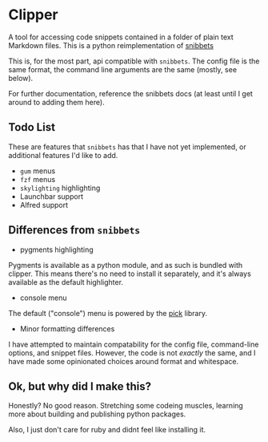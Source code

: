 # Clipper

A tool for accessing code snippets contained in a folder of plain text Markdown files.
This is a python reimplementation of [snibbets](https://github.com/ttscoff/snibbets)

This is, for the most part, api compatible with `snibbets`. The config file is the same format, the command line arguments are the same (mostly, see below).

For further documentation, reference the snibbets docs (at least until I get around to adding them here).

## Todo List

These are features that `snibbets` has that I have not yet implemented, or 
additional features I'd like to add.

* `gum` menus
* `fzf` menus
* `skylighting` highlighting
* Launchbar support
* Alfred support

## Differences from `snibbets`

* pygments highlighting

Pygments is available as a python module, and as such is bundled with clipper. 
This means there's no need to install it separately, and it's always available as
the default highlighter.

* console menu

The default ("console") menu is powered by the [pick](https://github.com/wong2/pick) library.

* Minor formatting differences

I have attempted to maintain compatability for the config file, command-line options, 
and snippet files. However, the code is not _exactly_ the same, and I have made some 
opinionated choices around format and whitespace.

## Ok, but why did I make this?

Honestly? No good reason. Stretching some codeing muscles, learning more about
building and publishing python packages.

Also, I just don't care for ruby and didnt feel like installing it.
